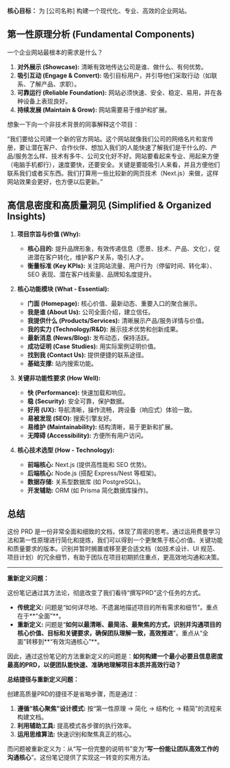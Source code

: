 
**核心目标：** 为 [公司名称] 构建一个现代化、专业、高效的企业网站。

## 第一性原理分析 (Fundamental Components)

一个企业网站最根本的需求是什么？

1. **对外展示 (Showcase):** 清晰有效地传达公司是谁、做什么、有何优势。
2. **吸引互动 (Engage & Convert):** 吸引目标用户，并引导他们采取行动（如联系、了解产品、求职）。
3. **可靠运行 (Reliable Foundation):** 网站必须快速、安全、稳定、易用，并在各种设备上表现良好。
4. **持续发展 (Maintain & Grow):** 网站需要易于维护和扩展。


想象一下向一个非技术背景的同事解释这个项目：

“我们要给公司建一个新的官方网站。这个网站就像我们公司的网络名片和宣传册，要让潜在客户、合作伙伴、想加入我们的人能快速了解我们是干什么的、产品/服务怎么样、技术有多牛、公司文化好不好。网站要看起来专业、用起来方便（电脑手机都行），速度要快，还要安全。关键是要能吸引人来看，并且方便他们联系我们或者买东西。我们打算用一些比较新的网页技术（Next.js）来做，这样网站效果会更好，也方便以后更新。”

## 高信息密度和高质量洞见 (Simplified & Organized Insights)


1. **项目宗旨与价值 (Why):**
    * **核心目的:** 提升品牌形象，有效传递信息（愿景、技术、产品、文化），促进潜在客户转化，维护客户关系，吸引人才。
    * **衡量标准 (Key KPIs):** 关注网站流量、用户行为（停留时间、转化率）、SEO 表现、潜在客户线索量、品牌知名度提升。

2. **核心功能模块 (What - Essential):**
    * **门面 (Homepage):** 核心价值、最新动态、重要入口的聚合展示。
    * **我是谁 (About Us):** 公司全面介绍，建立信任。
    * **我提供什么 (Products/Services):** 清晰展示产品/服务详情与价值。
    * **我的实力 (Technology/R&D):** 展示技术优势和创新成果。
    * **最新消息 (News/Blog):** 发布动态，保持活跃。
    * **成功证明 (Case Studies):** 用实际案例证明价值。
    * **找到我 (Contact Us):** 提供便捷的联系途径。
    * **基础支撑:** 站内搜索功能。

3. **关键非功能性要求 (How Well):**
    * **快 (Performance):** 快速加载和响应。
    * **稳 (Security):** 安全可靠，保护数据。
    * **好用 (UX):** 导航清晰，操作流畅，跨设备（响应式）体验一致。
    * **易被发现 (SEO):** 搜索引擎友好。
    * **易维护 (Maintainability):** 结构清晰，易于更新和扩展。
    * **无障碍 (Accessibility):** 方便所有用户访问。

4. **核心技术选型 (How - Technology):**
    * **前端核心:** Next.js (提供高性能和 SEO 优势)。
    * **后端核心:** Node.js (搭配 Express/Nest 等框架)。
    * **数据存储:** 关系型数据库 (如 PostgreSQL)。
    * **开发辅助:** ORM (如 Prisma 简化数据库操作)。

## 总结

这份 PRD 是一份非常全面和细致的文档，体现了周密的思考。通过运用费曼学习法和第一性原理进行简化和提炼，我们可以得到一个更聚焦于核心价值、关键功能和质量要求的版本。识别并暂时搁置或移至更合适文档（如技术设计、UI 规范、项目计划）的冗余细节，有助于团队在项目初期抓住重点，更高效地沟通和决策。

---

**重新定义问题：**

这份笔记通过其方法论，彻底改变了我们看待“撰写PRD”这个任务的方式。

- **传统定义:** 问题是“如何详尽地、不遗漏地描述项目的所有需求和细节”。重点在于**“全面”**。
- **重新定义:** 问题是“**如何以最清晰、最简洁、最聚焦的方式，识别并沟通项目的核心价值、目标和关键要求，确保团队理解一致，高效推进**”。重点从“全面”转移到**“有效沟通核心”**。

因此，通过这份笔记的方法重新定义的问题是：**如何构建一个最小必要且信息密度最高的PRD，以便团队能快速、准确地理解项目本质并高效行动？**

**总结捷径与重新定义问题：**

创建高质量PRD的捷径不是省略步骤，而是通过：

1. **遵循“核心聚焦”设计模式:** 按“第一性原理 -> 简化 -> 结构化 -> 精简”的流程来构建文档。
2. **利用辅助工具:** 提高模式各步骤的执行效率。
3. **运用思维算法:** 快速识别和聚焦真正的核心。

而问题被重新定义为：从“写一份完整的说明书”变为“**写一份能让团队高效工作的沟通核心**”。这份笔记提供了实现这一转变的实用方法。